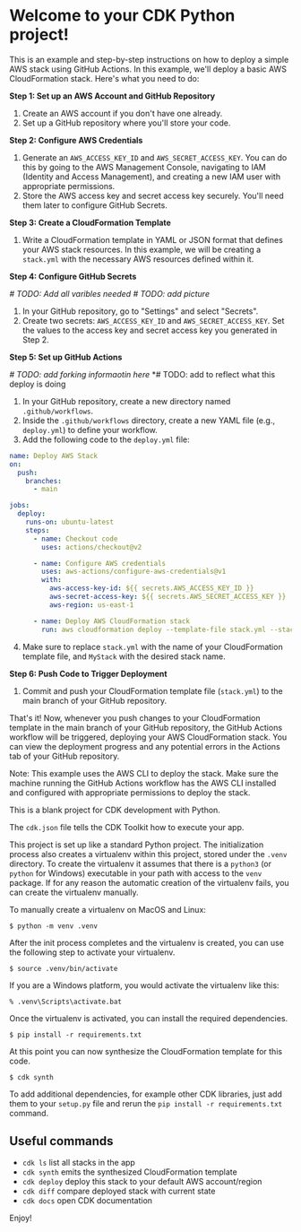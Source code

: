 
# Welcome to your CDK Python project!

This is an example and step-by-step instructions on how to deploy a simple AWS stack using GitHub Actions. In this example, we'll deploy a basic AWS CloudFormation stack. Here's what you need to do:

**Step 1: Set up an AWS Account and GitHub Repository**
1. Create an AWS account if you don't have one already.
2. Set up a GitHub repository where you'll store your code.

**Step 2: Configure AWS Credentials**
1. Generate an `AWS_ACCESS_KEY_ID` and `AWS_SECRET_ACCESS_KEY`. You can do this by going to the AWS Management Console, navigating to IAM (Identity and Access Management), and creating a new IAM user with appropriate permissions.
2. Store the AWS access key and secret access key securely. You'll need them later to configure GitHub Secrets.

**Step 3: Create a CloudFormation Template**
1. Write a CloudFormation template in YAML or JSON format that defines your AWS stack resources. In this example, we will be creating a  `stack.yml` with the necessary AWS resources defined within it.

**Step 4: Configure GitHub Secrets**

*# TODO: Add all varibles needed*
*# TODO: add picture*

1. In your GitHub repository, go to "Settings" and select "Secrets".
2. Create two secrets: `AWS_ACCESS_KEY_ID` and `AWS_SECRET_ACCESS_KEY`. Set the values to the access key and secret access key you generated in Step 2.


**Step 5: Set up GitHub Actions**

*# TODO: add forking informaotin here*
*# TODO: add to reflect what this deploy is doing

1. In your GitHub repository, create a new directory named `.github/workflows`.
2. Inside the `.github/workflows` directory, create a new YAML file (e.g., `deploy.yml`) to define your workflow.
3. Add the following code to the `deploy.yml` file:

```yaml
name: Deploy AWS Stack
on:
  push:
    branches:
      - main

jobs:
  deploy:
    runs-on: ubuntu-latest
    steps:
      - name: Checkout code
        uses: actions/checkout@v2

      - name: Configure AWS credentials
        uses: aws-actions/configure-aws-credentials@v1
        with:
          aws-access-key-id: ${{ secrets.AWS_ACCESS_KEY_ID }}
          aws-secret-access-key: ${{ secrets.AWS_SECRET_ACCESS_KEY }}
          aws-region: us-east-1

      - name: Deploy AWS CloudFormation stack
        run: aws cloudformation deploy --template-file stack.yml --stack-name MyStack --capabilities CAPABILITY_IAM
```

4. Make sure to replace `stack.yml` with the name of your CloudFormation template file, and `MyStack` with the desired stack name.

**Step 6: Push Code to Trigger Deployment**
1. Commit and push your CloudFormation template file (`stack.yml`) to the main branch of your GitHub repository.

That's it! Now, whenever you push changes to your CloudFormation template in the main branch of your GitHub repository, the GitHub Actions workflow will be triggered, deploying your AWS CloudFormation stack. You can view the deployment progress and any potential errors in the Actions tab of your GitHub repository.

Note: This example uses the AWS CLI to deploy the stack. Make sure the machine running the GitHub Actions workflow has the AWS CLI installed and configured with appropriate permissions to deploy the stack.


This is a blank project for CDK development with Python.

The `cdk.json` file tells the CDK Toolkit how to execute your app.

This project is set up like a standard Python project.  The initialization
process also creates a virtualenv within this project, stored under the `.venv`
directory.  To create the virtualenv it assumes that there is a `python3`
(or `python` for Windows) executable in your path with access to the `venv`
package. If for any reason the automatic creation of the virtualenv fails,
you can create the virtualenv manually.

To manually create a virtualenv on MacOS and Linux:

```
$ python -m venv .venv
```

After the init process completes and the virtualenv is created, you can use the following
step to activate your virtualenv.

```
$ source .venv/bin/activate
```

If you are a Windows platform, you would activate the virtualenv like this:

```
% .venv\Scripts\activate.bat
```

Once the virtualenv is activated, you can install the required dependencies.

```
$ pip install -r requirements.txt
```

At this point you can now synthesize the CloudFormation template for this code.

```
$ cdk synth
```

To add additional dependencies, for example other CDK libraries, just add
them to your `setup.py` file and rerun the `pip install -r requirements.txt`
command.

## Useful commands

 * `cdk ls`          list all stacks in the app
 * `cdk synth`       emits the synthesized CloudFormation template
 * `cdk deploy`      deploy this stack to your default AWS account/region
 * `cdk diff`        compare deployed stack with current state
 * `cdk docs`        open CDK documentation

Enjoy!
